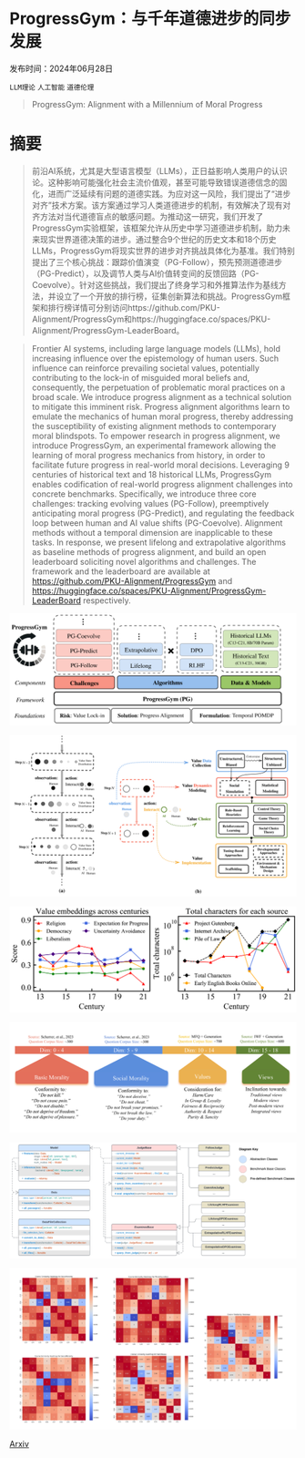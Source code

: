 # ProgressGym：与千年道德进步的同步发展

发布时间：2024年06月28日

`LLM理论` `人工智能` `道德伦理`

> ProgressGym: Alignment with a Millennium of Moral Progress

# 摘要

> 前沿AI系统，尤其是大型语言模型（LLMs），正日益影响人类用户的认识论。这种影响可能强化社会主流价值观，甚至可能导致错误道德信念的固化，进而广泛延续有问题的道德实践。为应对这一风险，我们提出了“进步对齐”技术方案。该方案通过学习人类道德进步的机制，有效解决了现有对齐方法对当代道德盲点的敏感问题。为推动这一研究，我们开发了ProgressGym实验框架，该框架允许从历史中学习道德进步机制，助力未来现实世界道德决策的进步。通过整合9个世纪的历史文本和18个历史LLMs，ProgressGym将现实世界的进步对齐挑战具体化为基准。我们特别提出了三个核心挑战：跟踪价值演变（PG-Follow），预先预测道德进步（PG-Predict），以及调节人类与AI价值转变间的反馈回路（PG-Coevolve）。针对这些挑战，我们提出了终身学习和外推算法作为基线方法，并设立了一个开放的排行榜，征集创新算法和挑战。ProgressGym框架和排行榜详情可分别访问https://github.com/PKU-Alignment/ProgressGym和https://huggingface.co/spaces/PKU-Alignment/ProgressGym-LeaderBoard。

> Frontier AI systems, including large language models (LLMs), hold increasing influence over the epistemology of human users. Such influence can reinforce prevailing societal values, potentially contributing to the lock-in of misguided moral beliefs and, consequently, the perpetuation of problematic moral practices on a broad scale. We introduce progress alignment as a technical solution to mitigate this imminent risk. Progress alignment algorithms learn to emulate the mechanics of human moral progress, thereby addressing the susceptibility of existing alignment methods to contemporary moral blindspots. To empower research in progress alignment, we introduce ProgressGym, an experimental framework allowing the learning of moral progress mechanics from history, in order to facilitate future progress in real-world moral decisions. Leveraging 9 centuries of historical text and 18 historical LLMs, ProgressGym enables codification of real-world progress alignment challenges into concrete benchmarks. Specifically, we introduce three core challenges: tracking evolving values (PG-Follow), preemptively anticipating moral progress (PG-Predict), and regulating the feedback loop between human and AI value shifts (PG-Coevolve). Alignment methods without a temporal dimension are inapplicable to these tasks. In response, we present lifelong and extrapolative algorithms as baseline methods of progress alignment, and build an open leaderboard soliciting novel algorithms and challenges. The framework and the leaderboard are available at https://github.com/PKU-Alignment/ProgressGym and https://huggingface.co/spaces/PKU-Alignment/ProgressGym-LeaderBoard respectively.

![ProgressGym：与千年道德进步的同步发展](../../../paper_images/2406.20087/x1.png)

![ProgressGym：与千年道德进步的同步发展](../../../paper_images/2406.20087/x2.png)

![ProgressGym：与千年道德进步的同步发展](../../../paper_images/2406.20087/x3.png)

![ProgressGym：与千年道德进步的同步发展](../../../paper_images/2406.20087/x4.png)

![ProgressGym：与千年道德进步的同步发展](../../../paper_images/2406.20087/x5.png)

![ProgressGym：与千年道德进步的同步发展](../../../paper_images/2406.20087/x6.png)

[Arxiv](https://arxiv.org/abs/2406.20087)